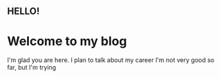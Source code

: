 ## HELLO!
# Welcome to my blog

I'm glad you are here. I plan to talk about my career
I'm not very good so far, but I'm trying
